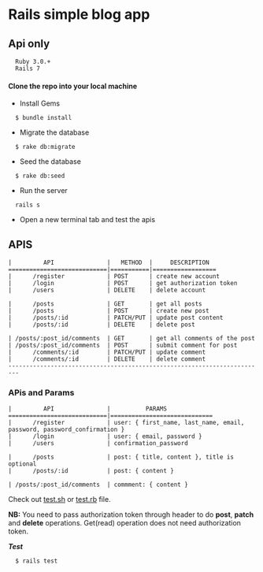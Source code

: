 # Rails simple blog app

## Api only


```
  Ruby 3.0.+
  Rails 7
```

#### Clone the repo into your local machine

* Install Gems

```
  $ bundle install
```

* Migrate the database

```
  $ rake db:migrate
```

* Seed the database

```
  $ rake db:seed
```

* Run the server

```
  rails s
```

* Open a new terminal tab and test the apis

## APIS
```
|         API               |   METHOD  |     DESCRIPTION
============================|===========|==================
|      /register            | POST      | create new account   
|      /login               | POST      | get authorization token
|      /users               | DELETE    | delete account

|      /posts               | GET       | get all posts
|      /posts               | POST      | create new post
|      /posts/:id           | PATCH/PUT | update post content
|      /posts/:id           | DELETE    | delete post

| /posts/:post_id/comments  | GET       | get all comments of the post
| /posts/:post_id/comments  | POST      | submit comment for post
|      /comments/:id        | PATCH/PUT | update comment
|      /comments/:id        | DELETE    | delete comment
-------------------------------------------------------------------------
```

### APis and Params
```
|         API               |          PARAMS
============================|=============================
|      /register            | user: { first_name, last_name, email, password, password_confirmation }  
|      /login               | user: { email, password }
|      /users               | confirmation_password

|      /posts               | post: { title, content }, title is optional
|      /posts/:id           | post: { content }

| /posts/:post_id/comments  | commment: { content }
```

Check out [test.sh](api_test.sh) or [test.rb](test.rb) file.

**NB:** You need to pass authorization token through header to do **post**, **patch** and **delete** operations. Get(read) operation does not need authorization token.

***Test***
```
  $ rails test
```
